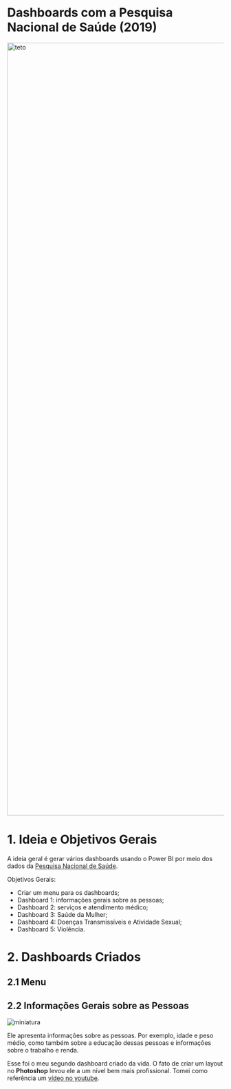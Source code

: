 # Dashboards com a Pesquisa Nacional de Saúde (2019)

<img width="1796" alt="teto" src="https://user-images.githubusercontent.com/97196457/165423004-1808180d-e7ec-4b83-8ea1-fa3a2f8969ba.png">
 
# 1. Ideia e Objetivos Gerais

A ideia geral é gerar vários dashboards usando o Power BI por meio dos dados da [Pesquisa Nacional de Saúde](https://www.pns.icict.fiocruz.br/bases-de-dados/).

Objetivos Gerais:
- Criar um menu para os dashboards;
- Dashboard 1: informações gerais sobre as pessoas;
- Dashboard 2: serviços e atendimento médico;
- Dashboard 3: Saúde da Mulher;
- Dashboard 4: Doenças Transmissíveis e Atividade Sexual;
- Dashboard 5: Violência.

# 2. Dashboards Criados
## 2.1 Menu

## 2.2 Informações Gerais sobre as Pessoas

![miniatura](https://user-images.githubusercontent.com/97196457/165425655-44ff7943-8d13-48f4-9de2-e4e135c29054.png)

Ele apresenta informações sobre as pessoas. Por exemplo, idade e peso médio, como também sobre a educação dessas pessoas e informações sobre o trabalho e renda.

Esse foi o meu segundo dashboard criado da vida. O fato de criar um layout no **Photoshop** levou ele a um nível bem mais profissional. Tomei como referência um [vídeo no youtube](https://www.youtube.com/watch?v=ANcukJkPwSw).

